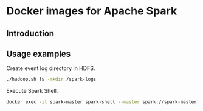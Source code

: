 # Docker images for Apache Spark

## Introduction

## Usage examples

Create event log directory in HDFS.

```bash
./hadoop.sh fs -mkdir /spark-logs
```

Execute Spark Shell.

```bash
docker exec -it spark-master spark-shell --master spark://spark-master:7077
```
